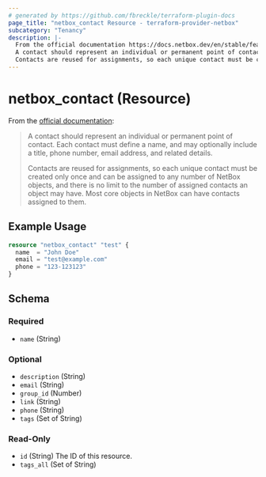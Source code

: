 ```yaml
---
# generated by https://github.com/fbreckle/terraform-plugin-docs
page_title: "netbox_contact Resource - terraform-provider-netbox"
subcategory: "Tenancy"
description: |-
  From the official documentation https://docs.netbox.dev/en/stable/features/contacts/#contacts_1:
  A contact should represent an individual or permanent point of contact. Each contact must define a name, and may optionally include a title, phone number, email address, and related details.
  Contacts are reused for assignments, so each unique contact must be created only once and can be assigned to any number of NetBox objects, and there is no limit to the number of assigned contacts an object may have. Most core objects in NetBox can have contacts assigned to them.
---
```


# netbox_contact (Resource)

From the [official documentation](https://docs.netbox.dev/en/stable/features/contacts/#contacts_1):

> A contact should represent an individual or permanent point of contact. Each contact must define a name, and may optionally include a title, phone number, email address, and related details.
>
> Contacts are reused for assignments, so each unique contact must be created only once and can be assigned to any number of NetBox objects, and there is no limit to the number of assigned contacts an object may have. Most core objects in NetBox can have contacts assigned to them.

## Example Usage

```terraform
resource "netbox_contact" "test" {
  name  = "John Doe"
  email = "test@example.com"
  phone = "123-123123"
}
```

<!-- schema generated by tfplugindocs -->
## Schema

### Required

- `name` (String)

### Optional

- `description` (String)
- `email` (String)
- `group_id` (Number)
- `link` (String)
- `phone` (String)
- `tags` (Set of String)

### Read-Only

- `id` (String) The ID of this resource.
- `tags_all` (Set of String)



